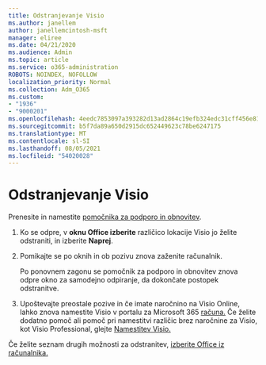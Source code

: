 ```yaml
---
title: Odstranjevanje Visio
ms.author: janellem
author: janellemcintosh-msft
manager: eliree
ms.date: 04/21/2020
ms.audience: Admin
ms.topic: article
ms.service: o365-administration
ROBOTS: NOINDEX, NOFOLLOW
localization_priority: Normal
ms.collection: Adm_O365
ms.custom:
- "1936"
- "9000201"
ms.openlocfilehash: 4eedc7853097a393282d13ad2864c19efb324edc31cff456e815180133dd30f1
ms.sourcegitcommit: b5f7da89a650d2915dc652449623c78be6247175
ms.translationtype: MT
ms.contentlocale: sl-SI
ms.lasthandoff: 08/05/2021
ms.locfileid: "54020028"
---
```

# <a name="uninstall-visio"></a>Odstranjevanje Visio

Prenesite in namestite [pomočnika za podporo in obnovitev](https://aka.ms/SARA-OfficeUninstall-Alchemy).
  
1. Ko se odpre, v **oknu Office izberite** različico lokacije Visio jo želite odstraniti, in izberite **Naprej**. 
    
2. Pomikajte se po oknih in ob pozivu znova zaženite računalnik.
    
    Po ponovnem zagonu se pomočnik za podporo in obnovitev znova odpre okno za samodejno odpiranje, da dokončate postopek odstranitve.
    
3. Upoštevajte preostale pozive in če imate naročnino na Visio Online, lahko znova namestite Visio v portalu za Microsoft 365 [računa.](https://portal.office.com/account#installs) Če želite dodatno pomoč ali pomoč pri namestitvi različic brez naročnine za Visio, kot Visio Professional, glejte [Namestitev Visio.](https://support.office.com/article/f98f21e3-aa02-4827-9167-ddab5b025710?wt.mc_id=OfficeAdm_ClientDIA_Alchemy1936) 
    
Če želite seznam drugih možnosti za odstranitev, [izberite Office iz računalnika.](https://support.office.com/article/9dd49b83-264a-477a-8fcc-2fdf5dbf61d8?wt.mc_id=OfficeAdm_ClientDIA_Alchemy1936)